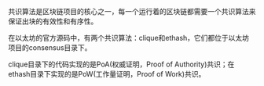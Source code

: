 共识算法是区块链项目的核心之一，每一个运行着的区块链都需要一个共识算法来保证出块的有效性和有序性。

在以太坊的官方源码中，有两个共识算法：clique和ethash，它们都位于以太坊项目的consensus目录下。

clique目录下的代码实现的是PoA\(权威证明，Proof of Authority\)共识；在ethash目录下实现的是PoW\(工作量证明，Proof of Work\)共识。

